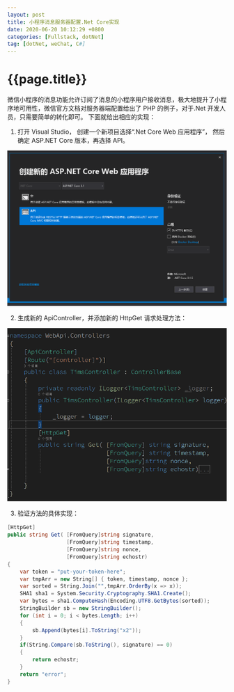 ```yaml
---
layout: post
title: 小程序消息服务器配置.Net Core实现
date: 2020-06-20 10:12:29 +0800
categories: [Fullstack, dotNet]
tag: [dotNet, weChat, C#]
---
```


# {{page.title}}

微信小程序的消息功能允许订阅了消息的小程序用户接收消息，极大地提升了小程序地可用性，微信官方文档对服务器端配置给出了 PHP 的例子，对于.Net 开发人员，只需要简单的转化即可。
下面就给出相应的实现：

1. 打开 Visual Studio， 创建一个新项目选择“.Net Core Web 应用程序”， 然后确定 ASP.NET Core 版本，再选择 API。

![创建新Web API项目](/assets/images/webapi.png)

<!--more-->

2. 生成新的 ApiController，并添加新的 HttpGet 请求处理方法：

![添加新API控制器](/assets/images/webapi1.png)

3. 验证方法的具体实现：

```c#
[HttpGet]
public string Get( [FromQuery]string signature,
                   [FromQuery]string timestamp,
                   [FromQuery]string nonce,
                   [FromQuery]string echostr)
{
    var token = "put-your-token-here";
    var tmpArr = new String[] { token, timestamp, nonce };
    var sorted = String.Join("",tmpArr.OrderBy(x => x));
    SHA1 sha1 = System.Security.Cryptography.SHA1.Create();
    var bytes = sha1.ComputeHash(Encoding.UTF8.GetBytes(sorted));
    StringBuilder sb = new StringBuilder();
    for (int i = 0; i < bytes.Length; i++)
    {
        sb.Append(bytes[i].ToString("x2"));
    }
    if(String.Compare(sb.ToString(), signature) == 0)
    {
        return echostr;
    }
    return "error";
}
```
